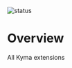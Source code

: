 ![status](https://github.com/abbi-gaurav/kyma-ci-cd-microservcies/workflows/build-extensions/badge.svg?branch=main)
# Overview

All Kyma extensions

